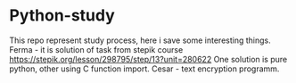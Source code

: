 # Python-study
This repo represent study process, here i save some interesting things.
Ferma - it is solution of task from stepik course https://stepik.org/lesson/298795/step/13?unit=280622
        One solution is pure python, other using C function import. 
Cesar - text encryption programm. 
